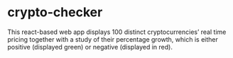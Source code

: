 # crypto-checker

This react-based web app displays 100 distinct cryptocurrencies’ real time pricing together with a study of their percentage growth, which is either positive (displayed green) or negative (displayed in red).
